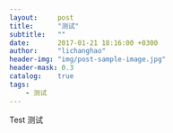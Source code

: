 ```yaml
---
layout:     post
title:      "测试"
subtitle:   ""
date:       2017-01-21 18:16:00 +0300
author:     "lichanghao"
header-img: "img/post-sample-image.jpg"
header-mask: 0.3
catalog:    true
tags:
    - 测试
---
```


Test
测试
